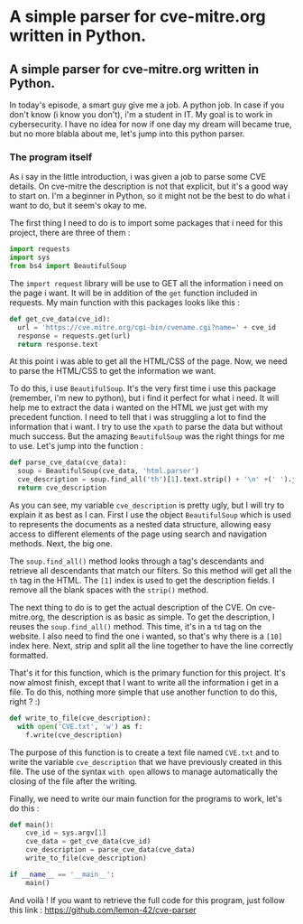 # A simple parser for cve-mitre.org written in Python.

## A simple parser for cve-mitre.org written in Python.

In today's episode, a smart guy give me a job. A python job. In case if you don't know (i know you don't), i'm a student in IT. My goal is to work in cybersecurity. I have no idea for now if one day my dream will became true, but no more blabla about me, let's jump into this python parser.

### The program itself

As i say in the little introduction, i was given a job to parse some CVE details. On cve-mitre the description is not that explicit, but it's a good way to start on. I'm a beginner in Python, so it might not be the best to do what i want to do, but it seem's okay to me.

The first thing I need to do is to import some packages that i need for this project, there are three of them :

```python
import requests
import sys
from bs4 import BeautifulSoup
```

The `import request` library will be use to GET all the information i need on the page i want. It will be in addition of the `get` function included in requests. My main function with this packages looks like this :

```python
def get_cve_data(cve_id):
  url = 'https://cve.mitre.org/cgi-bin/cvename.cgi?name=' + cve_id
  response = requests.get(url)
  return response.text
```

At this point i was able to get all the HTML/CSS of the page. Now, we need to parse the HTML/CSS to get the information we want.

To do this, i use `BeautifulSoup`. It's the very first time i use this package (remember, i'm new to python), but i find it perfect for what i need. It will help me to extract the data i wanted on the HTML we just get with my precedent function. I need to tell that i was struggling a lot to find the information that i want. I try to use the `xpath` to parse the data but without much success. But the amazing `BeautifulSoup` was the right things for me to use. Let's jump into the function :

```python
def parse_cve_data(cve_data):
  soup = BeautifulSoup(cve_data, 'html.parser')
  cve_description = soup.find_all('th')[1].text.strip() + '\n' +(' ').join(soup.find_all('td')[10].text.strip().split())
  return cve_description
```

As you can see, my variable `cve_description` is pretty ugly, but I will try to explain it as best as I can. First I use the object `BeautifulSoup` which is used to represents the documents as a nested data structure, allowing easy access to different elements of the page using search and navigation methods. Next, the big one.

The `soup.find_all()` method looks through a tag's descendants and retrieve all descendants that match our filters. So this method will get all the `th` tag in the HTML. The `[1]` index is used to get the description fields. I remove all the blank spaces with the `strip()` method.

The next thing to do is to get the actual description of the CVE. On cve-mitre.org, the description is as basic as simple. To get the description, I reuses the `soup.find_all()` method. This time, it's in a `td` tag on the website. I also need to find the one i wanted, so that's why there is a `[10]` index here. Next, strip and split all the line together to have the line correctly formatted.

That's it for this function, which is the primary function for this project. It's now almost finish, except that I want to write all the information i get in a file. To do this, nothing more simple that use another function to do this, right ? :)

```python
def write_to_file(cve_description):
  with open('CVE.txt', 'w') as f:
    f.write(cve_description)
```

The purpose of this function is to create a text file named `CVE.txt` and to write the variable `cve_description` that we have previously created in this file. The use of the syntax `with open` allows to manage automatically the closing of the file after the writing.

Finally, we need to write our main function for the programs to work, let's do this :

```python
def main():
    cve_id = sys.argv[1]
    cve_data = get_cve_data(cve_id)
    cve_description = parse_cve_data(cve_data)
    write_to_file(cve_description)

if __name__ == '__main__':
    main()
```

And voilà ! If you want to retrieve the full code for this program, just follow this link : https://github.com/lemon-42/cve-parser
